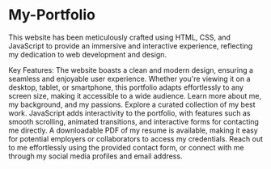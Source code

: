 # My-Portfolio

This website has been meticulously crafted using HTML, CSS, and JavaScript to provide an immersive and interactive experience, reflecting my dedication to web development and design.

Key Features:
The website boasts a clean and modern design, ensuring a seamless and enjoyable user experience.
Whether you're viewing it on a desktop, tablet, or smartphone, this portfolio adapts effortlessly to any screen size, making it accessible to a wide audience.
Learn more about me, my background, and my passions.
Explore a curated collection of my best work.
JavaScript adds interactivity to the portfolio, with features such as smooth scrolling, animated transitions, and interactive forms for contacting me directly.
A downloadable PDF of my resume is available, making it easy for potential employers or collaborators to access my credentials.
Reach out to me effortlessly using the provided contact form, or connect with me through my social media profiles and email address.

